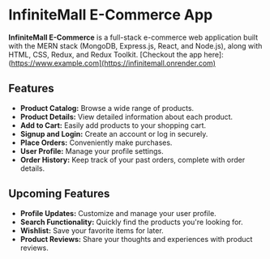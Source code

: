 # InfiniteMall E-Commerce App

**InfiniteMall E-Commerce** is a full-stack e-commerce web application built with the MERN stack (MongoDB, Express.js, React, and Node.js), along with HTML, CSS, Redux, and Redux Toolkit.
[Checkout the app here]: (https://www.example.com](https://infinitemall.onrender.com)
## Features

- **Product Catalog:** Browse a wide range of products.
- **Product Details:** View detailed information about each product.
- **Add to Cart:** Easily add products to your shopping cart.
- **Signup and Login:** Create an account or log in securely.
- **Place Orders:** Conveniently make purchases.
- **User Profile:** Manage your profile settings.
- **Order History:** Keep track of your past orders, complete with order details.

## Upcoming Features

- **Profile Updates:** Customize and manage your user profile.
- **Search Functionality:** Quickly find the products you're looking for.
- **Wishlist:** Save your favorite items for later.
- **Product Reviews:** Share your thoughts and experiences with product reviews.

